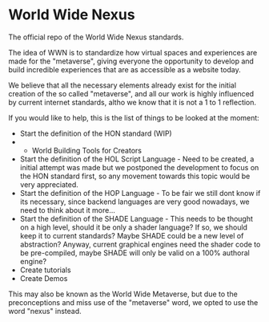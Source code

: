 # World Wide Nexus
The official repo of the World Wide Nexus standards.

The idea of WWN is to standardize how virtual spaces and experiences are made for the "metaverse", giving everyone the opportunity to develop and build incredible experiences that are as accessible as a website today.

We believe that all the necessary elements already exist for the initial creation of the so called "metaverse", and all our work is highly influenced by current internet standards, altho we know that it is not a 1 to 1 reflection.

If you would like to help, this is the list of things to be looked at the moment:
- Start the definition of the HON standard (WIP)
-  - World Building Tools for Creators
- Start the definition of the HOL Script Language - Need to be created, a initial attempt was made but we postponed the development to focus on the HON standard first, so any movement towards this topic would be very appreciated.
- Start the definition of the HOP Language - To be fair we still dont know if its necessary, since backend languages are very good nowadays, we need to think about it more...
- Start the definition of the SHADE Language - This needs to be thought on a high level, should it be only a shader language? If so, we should keep it to current standards? Maybe SHADE could be a new level of abstraction? Anyway, current graphical engines need the shader code to be pre-compiled, maybe SHADE will only be valid on a 100% authoral engine?
- Create tutorials
- Create Demos

This may also be known as the World Wide Metaverse, but due to the preconceptions and miss use of the "metaverse" word, we opted to use the word "nexus" instead.
